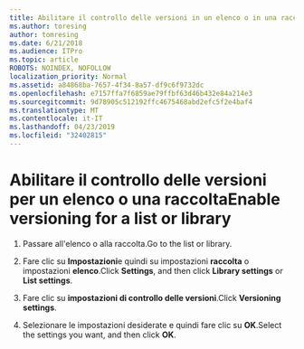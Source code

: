 ```yaml
---
title: Abilitare il controllo delle versioni in un elenco o in una raccolta
ms.author: toresing
author: tomresing
ms.date: 6/21/2018
ms.audience: ITPro
ms.topic: article
ROBOTS: NOINDEX, NOFOLLOW
localization_priority: Normal
ms.assetid: a84868ba-7657-4f34-8a57-df9c6f9732dc
ms.openlocfilehash: e7157ffa7f6859ae79ffbf63d46b432e84a214e3
ms.sourcegitcommit: 9d78905c512192ffc4675468abd2efc5f2e4baf4
ms.translationtype: MT
ms.contentlocale: it-IT
ms.lasthandoff: 04/23/2019
ms.locfileid: "32402815"
---
```

# <a name="enable-versioning-for-a-list-or-library"></a><span data-ttu-id="cd9eb-102">Abilitare il controllo delle versioni per un elenco o una raccolta</span><span class="sxs-lookup"><span data-stu-id="cd9eb-102">Enable versioning for a list or library</span></span>

1. <span data-ttu-id="cd9eb-103">Passare all'elenco o alla raccolta.</span><span class="sxs-lookup"><span data-stu-id="cd9eb-103">Go to the list or library.</span></span>
    
2. <span data-ttu-id="cd9eb-104">Fare clic su **Impostazioni**e quindi su impostazioni **raccolta** o impostazioni **elenco**.</span><span class="sxs-lookup"><span data-stu-id="cd9eb-104">Click **Settings**, and then click **Library settings** or **List settings**.</span></span>
    
3. <span data-ttu-id="cd9eb-105">Fare clic su **impostazioni di controllo delle versioni**.</span><span class="sxs-lookup"><span data-stu-id="cd9eb-105">Click **Versioning settings**.</span></span>
    
4. <span data-ttu-id="cd9eb-106">Selezionare le impostazioni desiderate e quindi fare clic su **OK**.</span><span class="sxs-lookup"><span data-stu-id="cd9eb-106">Select the settings you want, and then click **OK**.</span></span>
    

